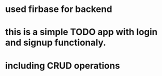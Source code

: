 # used firbase for backend
# this is a simple TODO app with login and signup functionaly.
# including CRUD operations


